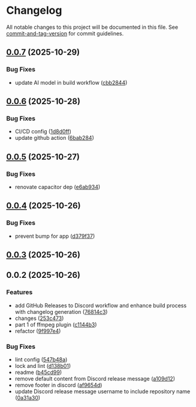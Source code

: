 # Changelog

All notable changes to this project will be documented in this file. See [commit-and-tag-version](https://github.com/absolute-version/commit-and-tag-version) for commit guidelines.

## [0.0.7](https://example.com///compare/0.0.6...0.0.7) (2025-10-29)


### Bug Fixes

* update AI model in build workflow ([cbb2844](https://example.com///commit/cbb2844d7076a859eb574d4ea3a2ab3d41e72d76))

## [0.0.6](https://example.com///compare/0.0.5...0.0.6) (2025-10-28)


### Bug Fixes

* CI/CD config ([1d8d0ff](https://example.com///commit/1d8d0ffd4b7785c0b1e1eeaf46dad7b82a5a192d))
* update github action ([6bab284](https://example.com///commit/6bab28433c422780e7a87ccbfc6d6d036466cd2a))

## [0.0.5](https://example.com///compare/0.0.4...0.0.5) (2025-10-27)


### Bug Fixes

* renovate capacitor dep ([e6ab934](https://example.com///commit/e6ab934bf93f8416b076368a68a9216f66e798e4))

## [0.0.4](https://example.com///compare/0.0.3...0.0.4) (2025-10-26)


### Bug Fixes

* prevent bump for app ([d379f37](https://example.com///commit/d379f372ac27de8087b716cec563bb4d2b114486))

## [0.0.3](https://example.com///compare/0.0.2...0.0.3) (2025-10-26)

## 0.0.2 (2025-10-26)


### Features

* add GitHub Releases to Discord workflow and enhance build process with changelog generation ([76814c3](https://example.com///commit/76814c3a155f82b1a0d8b5a69b6fc597a3f24113))
* changes ([253c473](https://example.com///commit/253c473f42e3ff0f06c036f6a60219102eda45ce))
* part 1 of ffmpeg plugin ([c1144b3](https://example.com///commit/c1144b3d56e4d4ff864b4db77b13c6d1b388a7f8))
* refactor ([9f997e4](https://example.com///commit/9f997e4224b4bccf8bfbffa2ff550399a2b25ff0))


### Bug Fixes

* lint config ([547b48a](https://example.com///commit/547b48a1632a8b9d32392f4ae3fbbc5543845cd4))
* lock and lint ([d138b01](https://example.com///commit/d138b01fc0dedd098771e4f1ca34bd9574bc593b))
* readme ([b45cd99](https://example.com///commit/b45cd995f9baf541c8653e0650bd940abb7a50e1))
* remove default content from Discord release message ([a109d12](https://example.com///commit/a109d12ef1cbd2a709488ca7454a6870a3893cd6))
* remove footer in discord ([af9654d](https://example.com///commit/af9654daa8110039242cf5eb97aa60ff8b6124ff))
* update Discord release message username to include repository name ([0a31a30](https://example.com///commit/0a31a3045e8723e37064ca9225b51b082731c59d))
